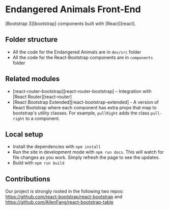 # Endangered Animals Front-End

[Bootstrap 3][bootstrap] components built with [React][react].

## Folder structure

- All the code for the Endangered Animals are in `dev/src` folder
- All the code for the React-Bootstrap components are in `components` folder

## Related modules

- [react-router-bootstrap][react-router-bootstrap] – Integration with [React Router][react-router]
- [React Bootstrap Extended][react-bootstrap-extended] - A version of React Bootstrap where each component has extra props that map to bootstrap's utility classes. For example, `pullRight` adds the class `pull-right` to a component.

## Local setup

- Install the dependencies with `npm install`
- Run the site in development mode with `npm run docs`. This will watch
  for file changes as you work. Simply refresh the page to see the updates.
- Build with `npm run build`

## Contributions

Our project is strongly rooted in the following two repos: 
https://github.com/react-bootstrap/react-bootstrap
and
https://github.com/AllenFang/react-bootstrap-table
